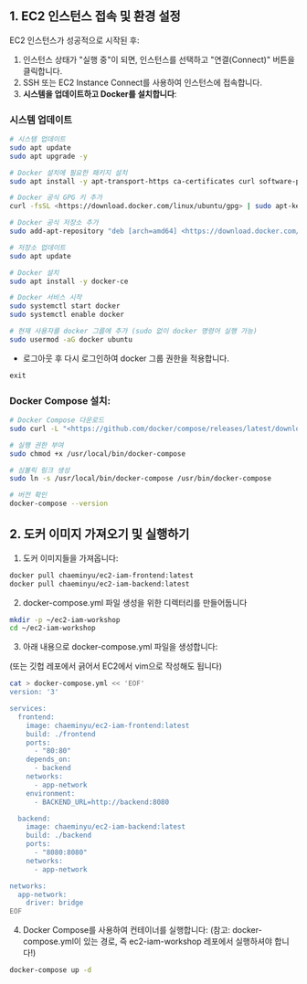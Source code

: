 ## 1. EC2 인스턴스 접속 및 환경 설정

EC2 인스턴스가 성공적으로 시작된 후:

1. 인스턴스 상태가 "실행 중"이 되면, 인스턴스를 선택하고 "연결(Connect)" 버튼을 클릭합니다.
2. SSH 또는 EC2 Instance Connect를 사용하여 인스턴스에 접속합니다.
3. **시스템을 업데이트하고 Docker를 설치합니다**:

### 시스템 업데이트

```bash
# 시스템 업데이트
sudo apt update
sudo apt upgrade -y

# Docker 설치에 필요한 패키지 설치
sudo apt install -y apt-transport-https ca-certificates curl software-properties-common

# Docker 공식 GPG 키 추가
curl -fsSL <https://download.docker.com/linux/ubuntu/gpg> | sudo apt-key add -

# Docker 공식 저장소 추가
sudo add-apt-repository "deb [arch=amd64] <https://download.docker.com/linux/ubuntu> $(lsb_release -cs) stable"

# 저장소 업데이트
sudo apt update

# Docker 설치
sudo apt install -y docker-ce

# Docker 서비스 시작
sudo systemctl start docker
sudo systemctl enable docker

# 현재 사용자를 docker 그룹에 추가 (sudo 없이 docker 명령어 실행 가능)
sudo usermod -aG docker ubuntu

```

- 로그아웃 후 다시 로그인하여 docker 그룹 권한을 적용합니다.

```java
exit
```

### Docker Compose 설치:

```bash
# Docker Compose 다운로드
sudo curl -L "<https://github.com/docker/compose/releases/latest/download/docker-compose-$>(uname -s)-$(uname -m)" -o /usr/local/bin/docker-compose

# 실행 권한 부여
sudo chmod +x /usr/local/bin/docker-compose

# 심볼릭 링크 생성
sudo ln -s /usr/local/bin/docker-compose /usr/bin/docker-compose

# 버전 확인
docker-compose --version

```

## 2. 도커 이미지 가져오기 및 실행하기

1. 도커 이미지들을 가져옵니다:

```bash
docker pull chaeminyu/ec2-iam-frontend:latest
docker pull chaeminyu/ec2-iam-backend:latest

```

2. docker-compose.yml 파일 생성을 위한 디렉터리를 만들어둡니다

```bash
mkdir -p ~/ec2-iam-workshop
cd ~/ec2-iam-workshop

```

3. 아래 내용으로 docker-compose.yml 파일을 생성합니다:

(또는 깃헙 레포에서 긁어서 EC2에서 vim으로 작성해도 됩니다)

```bash
cat > docker-compose.yml << 'EOF'
version: '3'

services:
  frontend:
    image: chaeminyu/ec2-iam-frontend:latest
    build: ./frontend
    ports:
      - "80:80"
    depends_on:
      - backend
    networks:
      - app-network
    environment:
      - BACKEND_URL=http://backend:8080

  backend:
    image: chaeminyu/ec2-iam-backend:latest
    build: ./backend
    ports:
      - "8080:8080"
    networks:
      - app-network

networks:
  app-network:
    driver: bridge
EOF

```

4. Docker Compose를 사용하여 컨테이너를 실행합니다:
(참고: docker-compose.yml이 있는 경로, 즉 ec2-iam-workshop 레포에서 실행하셔야 합니다!)
```bash
docker-compose up -d
```
